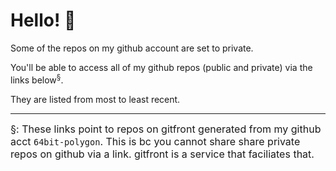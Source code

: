 # Hello! 👋

Some of the repos on my github account are set to private.

You'll be able to access all of my github repos (public and private) via the links below<sup>§</sup>.

They are listed from most to least recent.


***
<span style="font-size: 1rem;">§: These links point to repos on gitfront generated from my github acct `64bit-polygon`. This is bc you cannot share share private repos on github via a link. gitfront is a service that faciliates that.</span>
